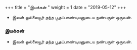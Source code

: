 ﻿+++
title = "இயக்கன்  "
weight = 1
date = "2019-05-12"
+++


-  இவன் ஒல்லையூர் தந்த பூதப்பாண்டியனுடைய நண்பருள் ஒருவன். 
  
### இயக்கன்  
-  இவன் ஒல்லையூர் தந்த பூதப்பாண்டியனுடைய நண்பருள் ஒருவன். 
